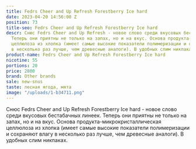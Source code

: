 ```yaml
---
title: Fedrs Cheer and Up Refresh Forestberry Ice hard
date: 2023-04-20 14:56:00 Z
position: 73
title-seo: Fedrs Cheer and Up Refresh Forestberry Ice hard
descr: Снюс Fedrs Cheer and Up Refresh - новое слово среди вкусовых бестабачных линеек.
  Теперь они приятны не только на запах, но и на вкус. Основа продукта-микрокристаллическая
  целлюлоза из хлопка (имеет самые высокие показатели полимеризации и сохраняют влагу
  в несколько раз лучше, чем древесные аналоги). В удобных слим никпаках.
product-name: Fedrs Cheer and Up Refresh Forestberry Ice hard
nicotine: 55
portions: 20
price: 2800
brand: Other brands
sale: new-snus
taste: лесная ягода, мята
image: "/uploads/1-b34711.png"
---
```


Снюс Fedrs Cheer and Up Refresh Forestberry Ice hard - новое слово среди вкусовых бестабачных линеек. Теперь они приятны не только на запах, но и на вкус. Основа продукта-микрокристаллическая целлюлоза из хлопка (имеет самые высокие показатели полимеризации и сохраняют влагу в несколько раз лучше, чем древесные аналоги). В удобных слим никпаках.